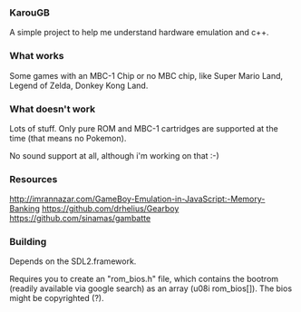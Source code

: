 ### KarouGB

A simple project to help me understand hardware emulation and c++.

### What works

Some games with an MBC-1 Chip or no MBC chip, like Super Mario Land, Legend of Zelda, Donkey Kong Land.

### What doesn't work

Lots of stuff. Only pure ROM and MBC-1 cartridges are supported at the time (that means no Pokemon).

No sound support at all, although i'm working on that :-)

### Resources

http://imrannazar.com/GameBoy-Emulation-in-JavaScript:-Memory-Banking
https://github.com/drhelius/Gearboy
https://github.com/sinamas/gambatte

### Building

Depends on the SDL2.framework.

Requires you to create an "rom_bios.h" file, which contains the bootrom (readily available via google search) as an array (u08i rom_bios[]). The bios might be copyrighted (?).


